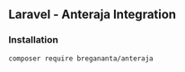 ## Laravel - Anteraja Integration 

### Installation

```terminal
composer require bregananta/anteraja
```

